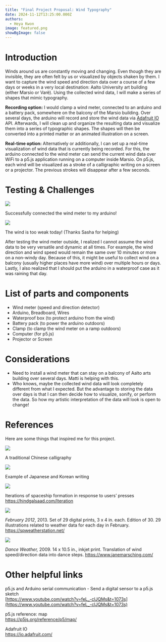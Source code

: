 ```yaml
---
title: "Final Project Proposal: Wind Typography"
date: 2024-11-12T13:25:00.000Z
authors:
  - Heya Kwon
image: featured.png
showBgImage: false
---
```

# Introduction

Winds around us are constantly moving and changing. Even though they are invisible, they are often felt by us or visualized by objects shaken by them. I want to capture the wind speed and direction data over a course of a few days or weeks in a very local destination: Aalto University art building (either Marsio or Varë). Using the collected wind data, I will make a series of shapes that mimic typography. 

**Recording option:** I would clamp a wind meter, connected to an arduino and a battery pack, somewhere on the balcony of the Marsio building. Over several days, the arduino will record and store the wind data via [Adafruit IO](https://io.adafruit.com/) API. Afterwards, I will clean up and organize the resulting data and visualize them into a series of typographic shapes. The shapes will then be converted into a printed matter or an animated illustration on a screen.

**Real-time option:** Alternatively or additionally, I can set up a real-time visualization of wind data that is currently being recorded. For this, the arduino connected to the wind meter can send the current wind data over WiFi to a p5.js application running on a computer inside Marsio. On p5.js, each wind will be visualized as a stroke of a calligraphic writing on a screen or a projector. The previous strokes will disappear after a few seconds.

# Testing & Challenges

![](screen-shot-2024-11-12-at-1.05.48-pm.png)

Successfully connected the wind meter to my arduino!

![](screen-shot-2024-11-12-at-1.05.54-pm.png)


The wind is too weak today! (Thanks Sasha for helping)

After testing the wind meter outside, I realized I cannot assume the wind data to be very versatile and dynamic at all times. For example, the wind direction and wind speed would remain the same over 10 minutes or more on a non-windy day. Because of this, it might be useful to collect wind on a balcony (usually higher places have more wind) over multiple hours or days. Lastly, I also realized that I should put the arduino in a waterproof case as it was raining that day.

# List of parts and components

* Wind meter (speed and direction detector)  
* Arduino, Breadboard, Wires  
* Waterproof box (to protect arduino from the wind)  
* Battery pack (to power the arduino outdoors)  
* Clamp (to clamp the wind meter on a ramp outdoors)  
* Computer (for p5.js)  
* Projector or Screen

# Considerations

* Need to install a wind meter that can stay on a balcony of Aalto arts building over several days. Matti is helping with this.  
* Who knows, maybe the collected wind data will look completely different from what I expected. But the advantage to storing the data over days is that I can then decide how to visualize, sonify, or perform the data. So how my artistic interpretation of the data will look is open to change! 

# References

Here are some things that inspired me for this project. 

![](screen-shot-2024-11-12-at-1.06.04-pm.png)

A traditional Chinese calligraphy

![](screen-shot-2024-11-12-at-1.06.11-pm.png)


Example of Japanese and Korean writing

![](screen-shot-2024-11-12-at-1.06.17-pm.png)

Iterations of spaceship formation in response to users’ presses\
<https://hindgalsaad.com/Iteration>

![](screen-shot-2024-11-12-at-1.06.24-pm.png)

*February 2012*, 2013. Set of 29 digital prints, 3 x  4 in. each. Edition of 30. 29 illustrations related to weather data for each day in February. <https://spweatherstation.net/>

![](screen-shot-2024-11-12-at-1.06.32-pm.png)

*Dance Weather,* 2009. 14 x 10.5 in., inkjet print. Translation of wind speed/direction data into dance steps. <https://www.janemarsching.com/> 

# Other helpful links

p5.js and Arduino serial communication - Send a digital sensor to a p5.js sketch\
[https://www.youtube.com/watch?v=feL_-clJQMs&t=1073s](https://www.youtube.com/watch?v=feL_-clJQMs&t=1073s) 

p5.js reference: map\
<https://p5js.org/reference/p5/map/>

Adafruit IO\
<https://io.adafruit.com/>
